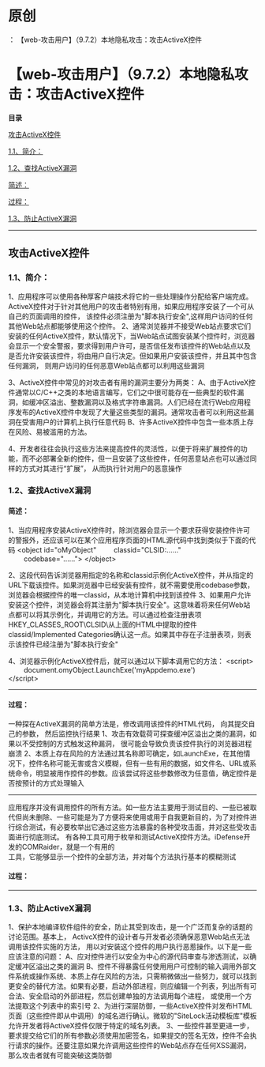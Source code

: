 # 原创
：  【web-攻击用户】（9.7.2）本地隐私攻击：攻击ActiveX控件

# 【web-攻击用户】（9.7.2）本地隐私攻击：攻击ActiveX控件

**目录**

[攻击ActiveX控件](#%E6%94%BB%E5%87%BBActiveX%E6%8E%A7%E4%BB%B6)

[1.1、简介：](#1.1%E3%80%81%E7%AE%80%E4%BB%8B%EF%BC%9A)

[1.2、查找ActiveX漏洞](#1.2%E3%80%81%E6%9F%A5%E6%89%BEActiveX%E6%BC%8F%E6%B4%9E)

[简述：](#%E7%AE%80%E8%BF%B0%EF%BC%9A)

[过程：](#%E8%BF%87%E7%A8%8B%EF%BC%9A)

[1.3、防止ActiveX漏洞](#1.3%E3%80%81%E9%98%B2%E6%AD%A2ActiveX%E6%BC%8F%E6%B4%9E)

---


## 攻击ActiveX控件

> 
<h3>1.1、简介：</h3>
1、应用程序可以使用各种厚客户端技术将它的一些处理操作分配给客户端完成。ActiveX控件对于针对其他用户的攻击者特别有用，如果应用程序安装了一个可从自己的页面调用的控件， 该控件必须注册为"脚本执行安全",这样用户访问的任何其他Web站点都能够使用这个控件。
2、通常浏览器并不接受Web站点要求它们安装的任何ActiveX控件，默认情况下，当Web站点试图安装某个控件时，浏览器会显示一个安全警报，要求得到用户许可，是否信任发布该控件的Web站点以及是否允许安装该控件，将由用户自行决定。但如果用户安装该控件，并且其中包含任何漏洞， 则用户访问的任何恶意Web站点都可以利用这些漏洞

3、ActiveX控件中常见的对攻击者有用的漏洞主要分为两类：
A、由于ActiveX控件通常以C/C++之类的本地语言编写，它们之中很可能存在一些典型的软件漏洞，如缓冲区溢出、整数漏洞以及格式字符串漏洞。人们已经在流行Web应用程序发布的ActiveX控件中发现了大量这些类型的漏洞。通常攻击者可以利用这些漏洞在受害用户的计算机上执行任意代码
B、许多ActiveX控件中包含一些本质上存在风险、易被滥用的方法。

4、开发者往往会执行这些方法来提高控件的灵活性，以便于将来扩展控件的功能，而不必部署全新的控件，但一且安装了这些控件，任何恶意站点也可以通过同样的方式对其进行“扩展”， 从而执行针对用户的恶意操作


> 
<h3>1.2、查找ActiveX漏洞</h3>
<h4>简述：</h4>
1、当应用程序安装ActiveX控件时，除浏览器会显示一个要求获得安装控件许可的警报外，还应该可以在某个应用程序页面的HTML源代码中找到类似于下面的代码
&lt;object id="oMyObject"
        classid="CLSID:……"
        codebase="……"&gt;
&lt;/object&gt;

2、这段代码告诉浏览器用指定的名称和classid示例化ActiveX控件，并从指定的URL下载该控件。如果浏览器中已经安装有控件，就不需要使用codebase参数，浏览器会根据控件的唯一classid，从本地计算机中找到该控件
3、如果用户允许安装这个控件，浏览器会将其注册为"脚本执行安全"。这意味着将来任何Web站点都可以将其示例化，并调用它的方法。可以通过检查注册表项HKEY_CLASSES_ROOT\CLSID\从上面的HTML中提取的控件classid/Implemented Categories确认这一点。如果其中存在子注册表项，则表示该控件已经注册为"脚本执行安全"

4、浏览器示例化ActiveX控件后，就可以通过以下脚本调用它的方法：
&lt;script&gt;<br/>         document.omyObject.LaunchExe('myAppdemo.exe')<br/> &lt;/script&gt;
<hr/>
<h4>过程：</h4>
一种探在ActiveX漏洞的简单方法是，修改调用该控件的HTML代码， 向其提交自己的参数， 然后监控执行结果
1、攻击有效载荷可探查缓冲区溢出之类的漏洞，如果以不受控制的方式触发这种漏洞， 很可能会导致负责该控件执行的浏览器进程崩溃
2、本质上存在风险的方法通过其名称即可确定，如LaunchExe，在其他情况下，控件名称可能无害或含义模糊，但有一些有用的数据，如文件名、URL或系统命令，明显被用作控件的参数。应该尝试将这些参数修改为任意值，确定控件是否按预计的方式处理输入
<hr/>
应用程序并没有调用控件的所有方法。如一些方法主要用于测试目的、一些已被取代但尚未删除、一些可能是为了方便将来使用或用于自我更新目的，为了对控件进行综合测试，有必要枚举出它通过这些方法暴露的各种受攻击面，并对这些受攻击面进行彻底测试。
有各种工具可用于枚举和测试ActiveX控件方法。iDefense开发的COMRaider，就是一个有用的<br/> 工具，它能够显示一个控件的全部方法，并对每个方法执行基本的模糊测试


#### 过程：

---


> 
<h3>1.3、防止ActiveX漏洞</h3>
1、保护本地编译软件组件的安全，防止其受到攻击，是一个广泛而复杂的话题的讨论范围。基本上， ActivcX控件的设计者与开发者必须确保恶意Web站点无法调用该控件实施的方法， 用以对安装这个控件的用户执行恶惹操作。以下是一些应该注意的问题：
A、应对控件进行以安全为中心的源代码审查与渗透测试，以确定缓冲区溢出之类的漏洞
B、控件不得暴露任何使用用户可控制的输入调用外部文件系统或操作系统、本质上存在风险的方法，只需稍微做出一些努力，就可以找到更安全的替代方法。如果有必要，启动外部进程，则应编辑一个列表，列出所有可合法、安全启动的外部进程，然后创建单独的方法调用每个进程， 或使用一个方法提取这个列表中的索引号
2、为进行深层防御，一些ActiveX控件对发布HTML页面（这些控件即从中调用）的域名进行确认。微软的"SiteLock活动模板库"模板允许开发者将ActiveX控件仅限于特定的域名列表。
3、一些控件甚至更进一步，要求提交给它们的所有参数必须使用加密签名，如果提交的签名无效，控件不会执行请求的操作。还要注意如果允许调用这些控件的Web站点存在任何XSS漏洞，那么攻击者就有可能突破这类防御


